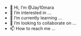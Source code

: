 - 👋 Hi, I’m @Jay10mara
- 👀 I’m interested in ...
- 🌱 I’m currently learning ...
- 💞️ I’m looking to collaborate on ...
- 📫 How to reach me ...

<!---
Jay10mara/Jay10mara is a ✨ special ✨ repository because its `README.md` (this file) appears on your GitHub profile.
You can click the Preview link to take a look at your changes.
--->
